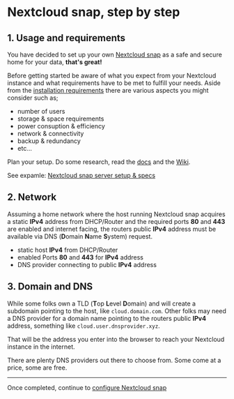 # Nextcloud snap, step by step

## 1. Usage and requirements
You have decided to set up your own [Nextcloud snap](https://github.com/nextcloud-snap/nextcloud-snap) as a safe and secure home for your data, **that's great!**

Before getting started be aware of what you expect from your Nextcloud instance and what requirements have to be met to fulfill your needs. 
Aside from the [installation requirements](https://github.com/nextcloud-snap/nextcloud-snap/wiki/Installation-requirements) there are various aspects you might consider such as;
+ number of users
+ storage & space requirements
+ power consuption & efficiency
+ network & connectivity
+ backup & redundancy
+ etc...

Plan your setup. Do some research, read the [docs](https://github.com/nextcloud-snap/nextcloud-snap) and the [Wiki](https://github.com/nextcloud-snap/nextcloud-snap/wiki).

See expamle: [Nextcloud snap server setup & specs](https://github.com/scubamuc/scubamuc.github.io)

## 2. Network
Assuming a home network where the host running Nextcloud snap acquires a static **IPv4** address from DHCP/Router and the required ports **80** and **443** are enabled and internet facing, 
the routers public **IPv4** address must be available via DNS (**D**omain **N**ame **S**ystem) request. 

+ static host **IPv4** from DHCP/Router
+ enabled Ports **80** and **443** for **IPv4** address
+ DNS provider connecting to public **IPv4** address

## 3. Domain and DNS
While some folks own a TLD (**T**op **L**evel **D**omain) and will create a subdomain pointing to the host, like `cloud.domain.com`. Other folks may need a DNS provider for a domain name pointing to the routers public **IPv4** address, something like `cloud.user.dnsprovider.xyz`. 

That will be the address you enter into the browser to reach your Nextcloud instance in the internet. 

There are plenty DNS providers out there to choose from. Some come at a price, some are free.

----

Once completed, continue to [configure Nextcloud snap](https://github.com/nextcloud-snap/nextcloud-snap/wiki/configure-Nextcloud-snap)

